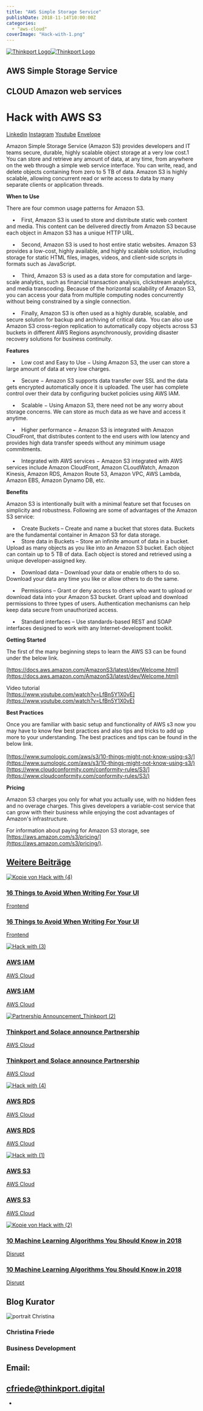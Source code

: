 ```yaml
---
title: "AWS Simple Storage Service"
publishDate: 2018-11-14T10:00:00Z
categories: 
  + "aws-cloud"
coverImage: "Hack-with-1.png"
---
```


 [![Thinkport Logo](images/Logo_horizontral_new.png)](https://thinkport.digital)[![Thinkport Logo](images/Logo_horizontral_new.png)](https://thinkport.digital)

## AWS Simple Storage Service

## CLOUD Amazon web services

# Hack with AWS S3

[Linkedin](https://www.linkedin.com/company/11759873) [Instagram](https://www.instagram.com/thinkport/) [Youtube](https://www.youtube.com/channel/UCnke3WYRT6bxuMK2t4jw2qQ) [Envelope](mailto:tdrechsel@thinkport.digital)[](#linksection)

Amazon Simple Storage Service (Amazon S3) provides developers and IT teams secure, durable, highly scalable object storage at a very low cost.1 You can store and retrieve any amount of data, at any time, from anywhere on the web through a simple web service interface. You can write, read, and delete objects containing from zero to 5 TB of data. Amazon S3 is highly scalable, allowing concurrent read or write access to data by many separate clients or application threads.  
  
**When to Use**  
  
There are four common usage patterns for Amazon S3. 
  
    •    First, Amazon S3 is used to store and distribute static web content and media. This content can be delivered directly from Amazon S3 because each object in Amazon S3 has a unique HTTP URL.  
  
    •    Second, Amazon S3 is used to host entire static websites. Amazon S3 provides a low-cost, highly available, and highly scalable solution, including storage for static HTML files, images, videos, and client-side scripts in formats such as JavaScript.  
  
    •    Third, Amazon S3 is used as a data store for computation and large-scale analytics, such as financial transaction analysis, clickstream analytics, and media transcoding. Because of the horizontal scalability of Amazon S3, you can access your data from multiple computing nodes concurrently without being constrained by a single connection.  
  
    •    Finally, Amazon S3 is often used as a highly durable, scalable, and secure solution for backup and archiving of critical data.  You can also use Amazon S3 cross-region replication to automatically copy objects across S3 buckets in different AWS Regions asynchronously, providing disaster recovery solutions for business continuity.  
  
**Features**  
  
    •    Low cost and Easy to Use − Using Amazon S3, the user can store a large amount of data at very low charges.  
  
    •    Secure − Amazon S3 supports data transfer over SSL and the data gets encrypted automatically once it is uploaded. The user has complete control over their data by configuring bucket policies using AWS IAM.  
  
    •    Scalable − Using Amazon S3, there need not be any worry about storage concerns. We can store as much data as we have and access it anytime.  
  
    •    Higher performance − Amazon S3 is integrated with Amazon CloudFront, that distributes content to the end users with low latency and provides high data transfer speeds without any minimum usage commitments.  
  
    •    Integrated with AWS services − Amazon S3 integrated with AWS services include Amazon CloudFront, Amazon CLoudWatch, Amazon Kinesis, Amazon RDS, Amazon Route 53, Amazon VPC, AWS Lambda, Amazon EBS, Amazon Dynamo DB, etc.  
  
**Benefits**  

Amazon S3 is intentionally built with a minimal feature set that focuses on simplicity and robustness. Following are some of advantages of the Amazon S3 service:  

    •    Create Buckets – Create and name a bucket that stores data. Buckets are the fundamental container in Amazon S3 for data storage.  
    •    Store data in Buckets – Store an infinite amount of data in a bucket. Upload as many objects as you like into an Amazon S3 bucket. Each object can contain up to 5 TB of data. Each object is stored and retrieved using a unique developer-assigned key.

  
    •    Download data – Download your data or enable others to do so. Download your data any time you like or allow others to do the same.  
  
    •    Permissions – Grant or deny access to others who want to upload or download data into your Amazon S3 bucket. Grant upload and download permissions to three types of users. Authentication mechanisms can help keep data secure from unauthorized access.  

    •    Standard interfaces – Use standards-based REST and SOAP interfaces designed to work with any Internet-development toolkit.  

**Getting Started**  

The first of the many beginning steps to learn the AWS S3 can be found under the below link.  

[https://docs.aws.amazon.com/AmazonS3/latest/dev/Welcome.html](https://docs.aws.amazon.com/AmazonS3/latest/dev/Welcome.html)  
  
Video tutorial  
[https://www.youtube.com/watch?v=LfBn5Y1X0vE](https://www.youtube.com/watch?v=LfBn5Y1X0vE)

**Best Practices**  

Once you are familiar with basic setup and functionality of AWS s3 now you may have to know few best practices and also tips and tricks to add up more to your understanding. The best practices and tips can be found in the below link.  
   
[https://www.sumologic.com/aws/s3/10-things-might-not-know-using-s3/](https://www.sumologic.com/aws/s3/10-things-might-not-know-using-s3/)  
[https://www.cloudconformity.com/conformity-rules/S3/](https://www.cloudconformity.com/conformity-rules/S3/)  

**Pricing**  

Amazon S3 charges you only for what you actually use, with no hidden fees and no overage charges. This gives developers a variable-cost service that can grow with their business while enjoying the cost advantages of Amazon's infrastructure.  
  
For information about paying for Amazon S3 storage, see [https://aws.amazon.com/s3/pricing/](https://aws.amazon.com/s3/pricing/).

## [Weitere Beiträge](https://thinkport.digital/blog)

[![Kopie von Hack with (4)](images/Kopie-von-Hack-with-4.png "Kopie von Hack with (4)")](https://thinkport.digital/16-things-to-avoid-when-writing-for-your-ui/)

### [16 Things to Avoid When Writing For Your UI](https://thinkport.digital/16-things-to-avoid-when-writing-for-your-ui/ "16 Things to Avoid When Writing For Your UI")

[Frontend](https://thinkport.digital/category/frontend/)

### [16 Things to Avoid When Writing For Your UI](https://thinkport.digital/16-things-to-avoid-when-writing-for-your-ui/ "16 Things to Avoid When Writing For Your UI")

[Frontend](https://thinkport.digital/category/frontend/)

[![Hack with (3)](images/Hack-with-3.png "Hack with (3)")](https://thinkport.digital/aws-iam-2/)

### [AWS IAM](https://thinkport.digital/aws-iam-2/ "AWS IAM")

[AWS Cloud](https://thinkport.digital/category/aws-cloud/)

### [AWS IAM](https://thinkport.digital/aws-iam-2/ "AWS IAM")

[AWS Cloud](https://thinkport.digital/category/aws-cloud/)

[![Partnership Announcement_Thinkport (2)](images/Partnership-Announcement_Thinkport-2-1024x696.png "Partnership Announcement_Thinkport (2)")](https://thinkport.digital/thinkport-solace-partnership/)

### [Thinkport and Solace announce Partnership](https://thinkport.digital/thinkport-solace-partnership/ "Thinkport and Solace announce Partnership")

[AWS Cloud](https://thinkport.digital/category/aws-cloud/)

### [Thinkport and Solace announce Partnership](https://thinkport.digital/thinkport-solace-partnership/ "Thinkport and Solace announce Partnership")

[AWS Cloud](https://thinkport.digital/category/aws-cloud/)

[![Hack with (4)](images/Hack-with-4.png "Hack with (4)")](https://thinkport.digital/aws-rds-2/)

### [AWS RDS](https://thinkport.digital/aws-rds-2/ "AWS RDS")

[AWS Cloud](https://thinkport.digital/category/aws-cloud/)

### [AWS RDS](https://thinkport.digital/aws-rds-2/ "AWS RDS")

[AWS Cloud](https://thinkport.digital/category/aws-cloud/)

[![Hack with (1)](images/Hack-with-1.png "Hack with (1)")](https://thinkport.digital/aws-s3-2/)

### [AWS S3](https://thinkport.digital/aws-s3-2/ "AWS S3")

[AWS Cloud](https://thinkport.digital/category/aws-cloud/)

### [AWS S3](https://thinkport.digital/aws-s3-2/ "AWS S3")

[AWS Cloud](https://thinkport.digital/category/aws-cloud/)

[![Kopie von Hack with (2)](images/Kopie-von-Hack-with-2.png "Kopie von Hack with (2)")](https://thinkport.digital/10-machine-learning-algorithms-you-should-know-in-2018/)

### [10 Machine Learning Algorithms You Should Know in 2018](https://thinkport.digital/10-machine-learning-algorithms-you-should-know-in-2018/ "10 Machine Learning Algorithms You Should Know in 2018")

[Disrupt](https://thinkport.digital/category/disrupt/)

### [10 Machine Learning Algorithms You Should Know in 2018](https://thinkport.digital/10-machine-learning-algorithms-you-should-know-in-2018/ "10 Machine Learning Algorithms You Should Know in 2018")

[Disrupt](https://thinkport.digital/category/disrupt/)

## Blog Kurator

![portrait Christina](images/Christina.png)

### Christina Friede

### Business Development

## Email:

## [cfriede@thinkport.digital](mailto:cfriede@thinkport.digital)

* [](https://www.linkedin.com/in/christina-friede-2a6426168/)
